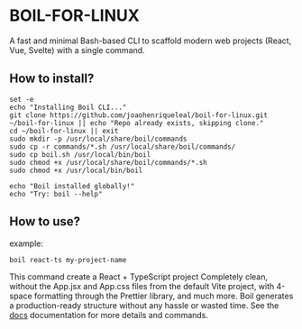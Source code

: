# BOIL-FOR-LINUX
 A fast and minimal Bash-based CLI to scaffold modern web projects (React, Vue, Svelte) with a single command.

## How to install?

```
set -e
echo "Installing Boil CLI..."
git clone https://github.com/joaohenriqueleal/boil-for-linux.git ~/boil-for-linux || echo "Repo already exists, skipping clone."
cd ~/boil-for-linux || exit
sudo mkdir -p /usr/local/share/boil/commands
sudo cp -r commands/*.sh /usr/local/share/boil/commands/
sudo cp boil.sh /usr/local/bin/boil
sudo chmod +x /usr/local/share/boil/commands/*.sh
sudo chmod +x /usr/local/bin/boil

echo "Boil installed globally!"
echo "Try: boil --help"
```

## How to use?

example:

```
boil react-ts my-project-name
```

This command create a React + TypeScript project Completely clean, without the App.jsx and App.css files from the default Vite project, with 4-space formatting through the Prettier library, and much more. Boil generates a production-ready structure without any hassle or wasted time. See the [docs](https://github.com/joaohenriqueleal/boil-for-linux.git~/boil-for-linux/docs) documentation for more details and commands.

